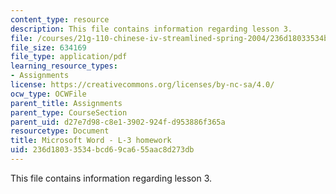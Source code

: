 ```yaml
---
content_type: resource
description: This file contains information regarding lesson 3.
file: /courses/21g-110-chinese-iv-streamlined-spring-2004/236d18033534bcd69ca655aac8d273db_MIT21G_110S04_L_3.pdf
file_size: 634169
file_type: application/pdf
learning_resource_types:
- Assignments
license: https://creativecommons.org/licenses/by-nc-sa/4.0/
ocw_type: OCWFile
parent_title: Assignments
parent_type: CourseSection
parent_uid: d27e7d98-c8e1-3902-924f-d953886f365a
resourcetype: Document
title: Microsoft Word - L-3 homework
uid: 236d1803-3534-bcd6-9ca6-55aac8d273db
---
```

This file contains information regarding lesson 3.